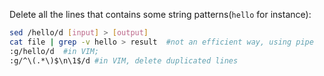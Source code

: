Delete all the lines that contains some string patterns(`hello` for instance):

```bash
sed /hello/d [input] > [output]
cat file | grep -v hello > result  #not an efficient way, using pipe
:g/hello/d  #in VIM;
:g/^\(.*\)$\n\1$/d #in VIM, delete duplicated lines
```
